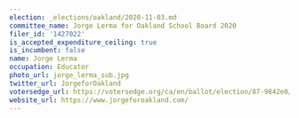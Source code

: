 ```yaml
---
election: _elections/oakland/2020-11-03.md
committee_name: Jorge Lerma for Oakland School Board 2020
filer_id: '1427022'
is_accepted_expenditure_ceiling: true
is_incumbent: false
name: Jorge Lerma
occupation: Educator
photo_url: jorge_lerma_sub.jpg
twitter_url: JorgeforOakland
votersedge_url: https://votersedge.org/ca/en/ballot/election/87-9842e0/address/null/zip/94610/contests/contest/21297/candidate/151503?date=2020-11-03
website_url: https://www.jorgeforoakland.com/
---
```

